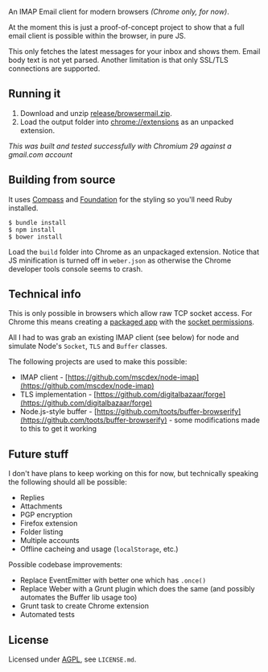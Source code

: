 An IMAP Email client for modern browsers _(Chrome only, for now)_.

At the moment this is just a proof-of-concept project to show that a full email client is possible within the browser, in pure JS.

This only fetches the latest messages for your inbox and shows them. Email body text is not yet parsed. Another limitation is that only SSL/TLS connections are supported.


## Running it

1. Download and unzip [release/browsermail.zip](https://raw.github.com/hiddentao/browsermail/master/release/browsermail.zip).
2. Load the output folder into [chrome://extensions](chrome://extensions) as an unpacked extension.

_This was built and tested successfully with Chromium 29 against a gmail.com account_

## Building from source

It uses [Compass](http://compass-style.org/) and [Foundation](http://foundation.zurb.com/) for the styling so you'll need Ruby installed.

    $ bundle install
    $ npm install
    $ bower install

Load the `build` folder into Chrome as an unpackaged extension. Notice that JS minification is turned off in `weber.json`
as otherwise the Chrome developer tools console seems to crash.

## Technical info

This is only possible in browsers which allow raw TCP socket access. For Chrome this means creating a [packaged app](http://developer.chrome.com/apps/about_apps.html) with the [socket permissions](http://developer.chrome.com/apps/socket.html).

All I had to was grab an existing IMAP client (see below) for node and simulate Node's `Socket`, `TLS` and `Buffer` classes.

The following projects are used to make this possible:

* IMAP client - [https://github.com/mscdex/node-imap](https://github.com/mscdex/node-imap)
* TLS implementation - [https://github.com/digitalbazaar/forge](https://github.com/digitalbazaar/forge)
* Node.js-style buffer - [https://github.com/toots/buffer-browserify](https://github.com/toots/buffer-browserify) - some modifications made to this to get it working

## Future stuff

I don't have plans to keep working on this for now, but technically speaking the following should all be possible:

* Replies
* Attachments
* PGP encryption
* Firefox extension
* Folder listing
* Multiple accounts
* Offline cacheing and usage (`localStorage`, etc.)

Possible codebase improvements:

* Replace EventEmitter with better one which has `.once()`
* Replace Weber with a Grunt plugin which does the same (and possibly automates the Buffer lib usage too)
* Grunt task to create Chrome extension
* Automated tests


## License

Licensed under [AGPL](http://www.gnu.org/licenses/agpl-3.0.html), see `LICENSE.md`.



